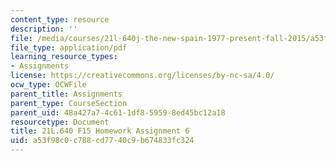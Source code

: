 ```yaml
---
content_type: resource
description: ''
file: /media/courses/21l-640j-the-new-spain-1977-present-fall-2015/a53f98c0c788cd7740c9b674833fc324_MIT21L_640JF15_HW_ses6.pdf
file_type: application/pdf
learning_resource_types:
- Assignments
license: https://creativecommons.org/licenses/by-nc-sa/4.0/
ocw_type: OCWFile
parent_title: Assignments
parent_type: CourseSection
parent_uid: 48a427a7-4c61-1df8-5959-8ed45bc12a18
resourcetype: Document
title: 21L.640 F15 Homework Assignment 6
uid: a53f98c0-c788-cd77-40c9-b674833fc324
---
```

